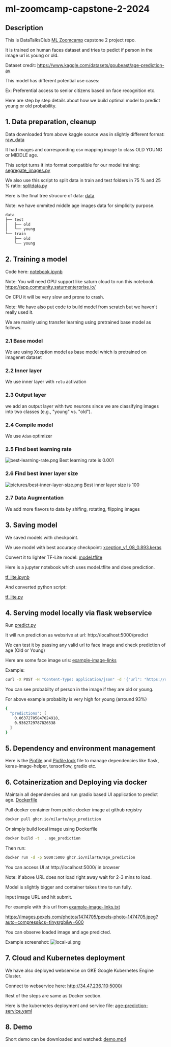 # ml-zoomcamp-capstone-2-2024
## Description
This is DataTalksClub [ML Zoomcamp](https://github.com/DataTalksClub/machine-learning-zoomcamp) capstone 2 project repo.

It is trained on human faces dataset and tries to pedict if person in the image url is young or old. 

Dataset credit: https://www.kaggle.com/datasets/goubeast/age-prediction-av

This model has different potential use cases:

Ex: Preferential access to senior citizens based on face recognition etc.

Here are step by step details about how we build optimal model to predict young or old probability. 

## 1. Data preparation, cleanup
Data downloaded from above kaggle source was in slightly different format: [raw_data](./raw_data)

It had images and corresponding csv mapping image to class OLD YOUNG or MIDDLE age.

This script turns it into format compatible for our model training: [segregate_images.py](./segregate_images.py)

We also use this script to split data in train and test folders in 75 % and 25 % ratio: [splitdata.py](./splitdata.py)

Here is the final tree strucure of data: [data](./data)

Note: we have ommited middle age images data for simplicity purpose.
```bash
data
├── test
│   ├── old
│   └── young
└── train
    ├── old
    └── young
```    
## 2. Training a model
Code here: [notebook.ipynb](./notebook.ipynb)

Note: You will need GPU support like saturn cloud to run this notebook.
https://app.community.saturnenterprise.io/

On CPU it will be very slow and prone to crash.

Note: We have also put code to build model from scratch but we haven't really used it.

We are mainly using transfer learning using pretrained base model as follows.

### 2.1 Base model
We are using Xception model as base model which is pretrained on imagenet dataset
### 2.2 Inner layer
We use inner layer with `relu` activation
### 2.3 Output layer
we add an output layer with two neurons since we are classifying images into two classes (e.g., "young" vs. "old").
### 2.4 Compile model
We use `Adam` optimizer

### 2.5 Find best learning rate
![best-learning-rate.png](./pictures/best-learning-rate.png)
Best learning rate is 0.001

### 2.6 Find best inner layer size
![pictures/best-inner-layer-size.png](./pictures/best-inner-layer-size.png)
Best inner layer size is 100

### 2.7 Data Augmentation
We add more flavors to data by shifing, rotating, flipping images

## 3. Saving model
We saved models with checkpoint.

We use model with best accuracy checkpoint: [xception_v1_08_0.893.keras](./xception_v1_08_0.893.keras)

Convert it to lighter TF-Lite model: [model.tflite](./model.tflite)

Here is a jupyter notebook which uses model.tflite and does prediction.

[tf_lite.ipynb](./tf_lite.ipynb)

And converted python script:

[tf_lite.py](./tf_lite.py)

## 4. Serving model locally via flask webservice
Run [predict.py](./predict.py) 

It will run prediction as websrive at url: http://localhost:5000/predict

We can test it by passing any valid url to face image and check prediction of age (Old or Young)

Here are some face image urls: [example-image-links](./example-image-links.txt)

Example:
```bash
curl -X POST -H "Content-Type: application/json" -d '{"url": "https://raw.githubusercontent.com/nilarte/ml-zoomcamp-capstone-2-2024/refs/heads/main/data/test/young/10056.jpg"}' http://localhost:5000/predict
```

You can see probabilty of person in the image if they are old or young.

For above example probabilty is very high for young (arround 93%)
```bash
{
  "predictions": [
    0.06372705847024918,
    0.9362729787826538
  ]
}
```

## 5. Dependency and environment management
Here is the [Pipfile](./Pipfile) and [Pipfile.lock](./Pipfile.lock) file to manage dependencies like flask, keras-image-helper, tensorflow, gradio etc.

## 6. Cotainerization and Deploying via docker
Maintain all dependencies and run gradio based UI application to predict age.
[Dockerfile](./Dockerfile)

Pull docker container from public docker image at github registry

```bash
docker pull ghcr.io/nilarte/age_prediction
```

Or simply build local image using Dockerfile
```bash
docker build -t  . age_prediction
```

Then run:
```bash
docker run -d -p 5000:5000 ghcr.io/nilarte/age_prediction
```
You can access UI at http://localhost:5000/ in browser

Note: if above URL does not load right away wait for 2-3 mins to load.

Model is slightly bigger and container takes time to run fully. 

Input image URL and hit submit.

For example with this url from [example-image-links.txt](./example-image-links.txt)

https://images.pexels.com/photos/1474705/pexels-photo-1474705.jpeg?auto=compress&cs=tinysrgb&w=600
 
You can observe loaded image and age predicted. 

Example screenshot: ![local-ui.png](./pictures/local-ui.png)

## 7. Cloud and Kubernetes deployment
We have also deployed webservice on GKE Google Kubernetes Engine Cluster.

Connect to webservice here: http://34.47.236.110:5000/

Rest of the steps are same as Docker section.

Here is the kubernetes deployment and service file: [age-prediction-service.yaml](./kubernetes/age-prediction-service.yaml)

## 8. Demo
Short demo can be downloaded and watched: [demo.mp4](./demo.mp4)